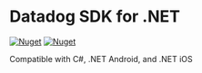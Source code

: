 # Datadog SDK for .NET

[![Nuget](https://img.shields.io/nuget/v/DatadogSdk.Android.Binding)](https://www.nuget.org/packages/DatadogSdk.Android.Binding)
[![Nuget](https://img.shields.io/nuget/v/DatadogSdk.MaciOS.Binding)](https://www.nuget.org/packages/DatadogSdk.MaciOS.Binding)

Compatible with C#, .NET Android, and .NET iOS
